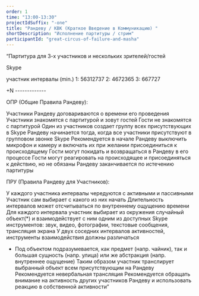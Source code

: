 ```yaml
---
order: 1
time: "13:00-13:30"
projectIdSuffix: "-one"
title: "Рандеву / КВК (Краткое Введение в Коммуникацию) "
shortDescription: "Исполнение партитуры / стрим"
participantId: "great-circus-of-failure-and-masha"
---
```


“Партитура для 3-х участников и нескольких зрителей/гостей 


Skype 


участник        интервалы (min.) 
1:                 56312737 
2:                4672365 
3:                667727 


+N                 ------------- 


ОПР (Общие Правила Рандеву):


Участники Рандеву договариваются о времени его проведения 
Участники знакомятся с партитурой и зовут гостей 
Гости не знакомятся с партитурой 
Один из участников создает группу всех присутствующих в Skype 
Рандеву начинается тогда, когда все участники присутствуют в групповом звонке Skype 
Рекомендуется в начале Рандеву выключить микрофон и камеру и включать их при желании присоединиться к происходящему 
Гости могут покидать и возвращаться в Рандеву в его процессе 
Гости могут реагировать на происходящее и присоединяться к действию, но не обязаны 
Рандеву заканчивается по истечению партитуры 


ПРУ (Правила Рандеву для Участников): 


У каждого участника интервалы чередуются с активными и пассивными 
Участник сам выбирает с какого из них начать 
Длительность интервалов может отсчитываться по внутреннему ощущению времени 
Для каждого интервала участник выбирает из окружения случайный объект(*) и взаимодействует с ним одним из доступных Skype инструментов: звук, видео, фотографии, текстовые сообщения, трансляция экрана 
У двух соседних интервалов активностей, инструменты взаимодействия должны различаться 
* Под объектом подразумевается, как предмет (напр. чайник), так и большая сущность (напр. улица) или же абстракция (напр. внутреннее ощущение) 
Таким образом участник транслирует выбранный объект всем присутствующим на Рандеву
Рекомендуется невербальная трансляция 
Рекомендуется обращать внимание на активность других участников Рандеву и использовать реакцию в собственной активности”
